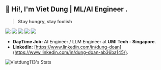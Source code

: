 
## 👋 Hi!, I'm Viet Dung | ML/AI Engineer .

> **Stay hungry, stay foolish**

![](https://img.shields.io/badge/-Python-333?style=flat-square&logo=Python&logoColor=fff)
![](https://img.shields.io/badge/-C/C++-c14438?style=flat-square&logo=C&logoColor=fff)
![](https://img.shields.io/badge/-PyTorch-e34f26?style=flat-square&logo=PyTorch&logoColor=fff)
![](https://img.shields.io/badge/-TensorFlow-e5cd0c?style=flat-square&logo=TensorFlow&logoColor=fff)
<img src="https://komarev.com/ghpvc/?username=Vietdung113"> 

- **DayTime Job:** AI Engineer / LLM Engineer at **UMI Tech - Singapore**.
- **LinkedIn:** [https://www.linkedin.com/in/dung-doan](https://www.linkedin.com/in/dung-doan-ab36ba145/).

![Vietdung113's Stats](https://github-readme-stats.vercel.app/api?username=Vietdung113&theme=default&show_icons=true&hide_border=false&count_private=true)
